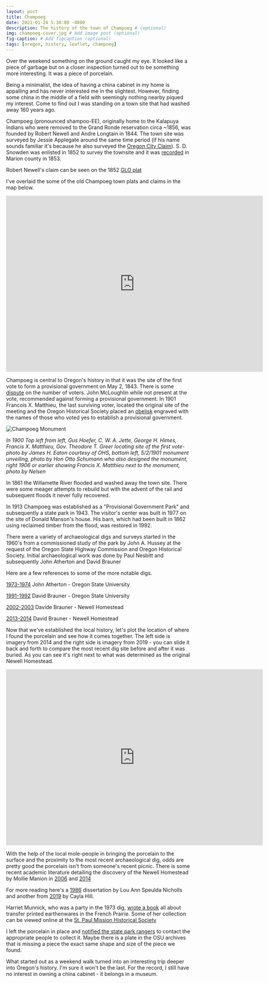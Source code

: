 ```yaml
---
layout: post
title: Champoeg
date: 2021-01-24 5:30:00 -0800
description: The history of the town of Champoeg # (optional)
img: champoeg-cover.jpg # Add image post (optional)
fig-caption: # Add figcaption (optional)
tags: [oregon, history, leaflet, champoeg]
---
```


Over the weekend something on the ground caught my eye. It looked like a piece of garbage but on a closer inspection turned out to be something more interesting. It was a piece of porcelain. 

Being a minimalist, the idea of having a china cabinet in my home is appalling and has never interested me in the slightest. However, finding some china in the middle of a field with seemingly nothing nearby piqued my interest. Come to find out I was standing on a town site that had washed away 160 years ago. 

Champoeg (pronounced shampoo-EE), originally home to the Kalapuya Indians who were removed to the Grand Ronde reservation circa ~1856, was founded by Robert Newell and Andre Longtain in 1844. The town site was surveyed by Jessie Applegate around the same time period (if his name sounds familiar it's because he also surveyed the [Oregon City Claim](https://anthonyblackham.com/oregon-city-claim/)). S. D. Snowden was enlisted in 1852 to survey the townsite and it was [recorded](https://secure.co.marion.or.us/weblink/DocView.aspx?id=4075848) in Marion county in 1853.

Robert Newell's claim can be seen on the 1852 [GLO plat](https://glorecords.blm.gov/details/patent/default.aspx?accession=OROCAA%20002787&docClass=SER)

I've overlaid the some of the old Champoeg town plats and claims in the map below.

<div class="embed-container">
  <iframe
      src="https://anthonyblackham.com/champoeg-history/maps/champoeg.html"
      width="700"
      height="480"
      frameborder="0"
      allowfullscreen="">
  </iframe>
</div>

Champoeg is central to Oregon's history in that it was the site of the first vote to form a provisional government on May 2, 1843. There is some [dispute](https://pamplinmedia.com/cr/28-opinion/322588-201736-oregon-perpetuates-myth-of-close-statehood-vote) on the number of voters. John McLoughlin while not present at the vote, recommended against forming a provisional government. In 1901 Francois X. Matthieu, the last surviving voter, located the original site of the meeting and the Oregon Historical Society placed an [obelisk](https://en.wikipedia.org/wiki/Champoeg,_Oregon#/media/File:Champoeg_Monument.jpg) engraved with the names of those who voted yes to establish a provisional government. 

![Champoeg Monument]({{site.baseurl}}/assets/img/champoeg-monument.jpg)

*In 1900 Top left from left, Gus Hoefer, C. W. A. Jette, George H. Himes,  Francis X. Matthieu, Gov. Theodore T. Greer locating site of the first vote- photo by James H. Eaton courtesy of OHS, bottom left, 5/2/1901 monument unveiling, photo by Hon Otto Schumann who also designed the monument, right 1906 or earlier showing Francis X. Matthieu next to the monument, photo by Nelsen*

In 1861 the Willamette River flooded and washed away the town site. There were some meager attempts to rebuild but with the advent of the rail and subsequent floods it never fully recovered. 

In 1913 Champoeg was established as a "Provisional Government Park" and subsequently a state park in 1943. The visitor's center was built in 1977 on the site of Donald Manson's house. His barn, which had been built in 1862 using reclaimed timber from the flood, was restored in 1992.

There were a variety of archaeological digs and surveys started in the 1960's from a commissioned study of the park by John A. Hussey at the request of the Oregon State Highway Commission and Oregon Historical Society. Initial archaeological work was done by Paul Nesbitt and subsequently John Atherton and David Brauner

Here are a few references to some of the more notable digs.

[1973-1974](https://www.flickr.com/photos/gbaku/albums/72157600318881469) John Atherton - Oregon State University

[1991-1992](https://www.archaeologychannel.org/video-guide-summary/138-uncovering-a-past-champoeg-park) David Brauner - Oregon State University

[2002-2003](https://tdn.com/news/osu-dig-finds-artifacts-of-the-past-at-champoeg/article_96db6f61-0d18-5353-8791-3bee9c6c3f81.html) Davide Brauner - Newell Homestead

[2013-2014](https://traveloregon.com/things-to-do/culture-history/historic-sites-oregon-trail/digging-oregons-history/) David Brauner - Newell Homestead

Now that we've established the local history, let's plot the location of where I found the porcelain and see how it comes together. The left side is imagery from 2014 and the right side is imagery from 2019 - you can slide it back and forth to compare the most recent dig site before and after it was buried. As you can see it's right next to what was determined as the original Newell Homestead.

<div class="embed-container">
  <iframe
      src="https://anthonyblackham.com/champoeg-history/maps/digsite.html"
      width="700"
      height="480"
      frameborder="0"
      allowfullscreen=""
      scrolling="no"> 
  </iframe>
</div>

With the help of the local mole-people in bringing the porcelain to the surface and the proximity to the most recent archaeological dig, odds are pretty good the porcelain isn't from someone's recent picnic. There is some recent academic literature detailing the discovery of the Newell Homestead by Mollie Manion in [2006](https://ir.library.oregonstate.edu/concern/graduate_thesis_or_dissertations/hq37vs63k?locale=en) and [2014](https://ir.library.oregonstate.edu/concern/graduate_thesis_or_dissertations/05741v60d?locale=en)

For more reading here's a [1986](https://ir.library.oregonstate.edu/concern/graduate_thesis_or_dissertations/7h149t836?locale=en) dissertation by Lou Ann Speulda Nicholls and another from [2019](https://ir.library.oregonstate.edu/concern/graduate_thesis_or_dissertations/8049gb614?locale=en) by Cayla Hill.

Harriet Munnick, who was a party in the 1973 dig, [wrote a book](https://books.google.com/books/about/French_Prairie_Ceramics.html?id=aHUvp6nmrk4C) all about transfer printed earthenwares in the French Prairie. Some of her collection can be viewed online at the [St. Paul Mission Historical Society](https://spmhs.pastperfectonline.com/webobject)

I left the porcelain in place and [notified the state park rangers](https://www.oregon.gov/oprd/OH/pages/archaeology.aspx) to contact the appropriate people to collect it. Maybe there is a plate in the OSU archives that is missing a piece the exact same shape and size of the piece we found.

What started out as a weekend walk turned into an interesting trip deeper into Oregon's history. I'm sure it won't be the last. For the record, I still have no interest in owning a china cabinet - it belongs in a museum.
